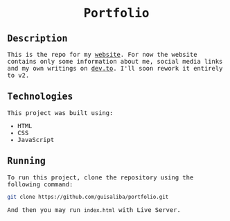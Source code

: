 <samp>
  
  <h1 align="center">
    Portfolio
  </h1>

## Description

This is the repo for my  [website](https://guisaliba.vercel.app). For now the website contains only some information about me, social media links and my own writings on [dev.to](https://dev.to/guisaliba). I'll soon rework it entirely to v2.

## Technologies

This project was built using:

- HTML
- CSS
- JavaScript

## Running

To run this project, clone the repository using the following command:

``` bash
git clone https://github.com/guisaliba/portfolio.git
```

And then you may run `index.html` with Live Server.
</samp>
